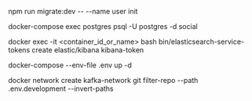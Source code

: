  
 
 npm run migrate:dev -- --name user init

 docker-compose exec postgres psql -U postgres -d social

 docker exec -it <container_id_or_name> bash
 bin/elasticsearch-service-tokens create elastic/kibana kibana-token


 docker-compose --env-file .env up -d

 docker network create kafka-network
git filter-repo --path .env.development --invert-paths
